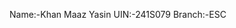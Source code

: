 Name:-Khan Maaz Yasin
UIN:-241S079
Branch:-ESC

<!---
maazkh6767/maazkh6767 is a ✨ special ✨ repository because its `README.md` (this file) appears on your GitHub profile.
You can click the Preview link to take a look at your changes.
--->

